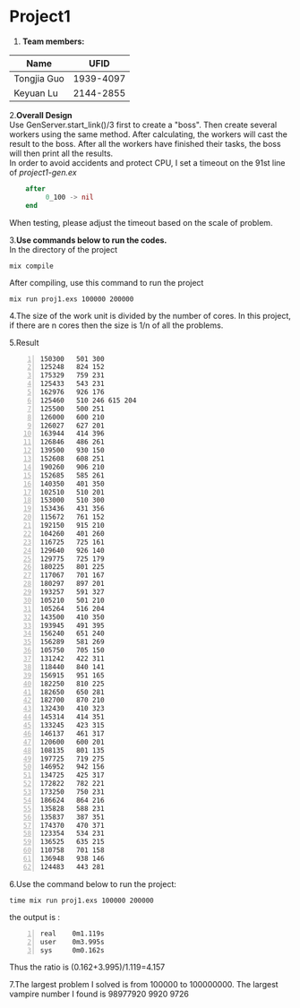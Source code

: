 # Project1

1. **Team members:**

Name | UFID
---|---
Tongjia Guo | 1939-4097
Keyuan Lu | 2144-2855

2.**Overall Design**  
Use GenServer.start_link()/3 first to create a "boss". Then create several workers using the same method. After calculating, the workers will cast the result to the boss. After all the workers have finished their tasks, the boss will then print all the results.  
In order to avoid accidents and protect CPU, I set a timeout on the 91st line of *project1-gen.ex*

```elixir
    after
         0_100 -> nil
    end
```

When testing, please adjust the timeout based on the scale of problem.

3.**Use commands below to run the codes.**  
In the directory of the project

```command
mix compile
```

After compiling, use this command to run the project

```command
mix run proj1.exs 100000 200000
```

4.The size of the work unit is divided by the number of cores. In this project, if there are n cores then the size is 1/n of all the problems.

5.Result

```number
150300	 501 300
125248	 824 152
175329	 759 231
125433	 543 231
162976	 926 176
125460	 510 246 615 204
125500	 500 251
126000	 600 210
126027	 627 201
163944	 414 396
126846	 486 261
139500	 930 150
152608	 608 251
190260	 906 210
152685	 585 261
140350	 401 350
102510	 510 201
153000	 510 300
153436	 431 356
115672	 761 152
192150	 915 210
104260	 401 260
116725	 725 161
129640	 926 140
129775	 725 179
180225	 801 225
117067	 701 167
180297	 897 201
193257	 591 327
105210	 501 210
105264	 516 204
143500	 410 350
193945	 491 395
156240	 651 240
156289	 581 269
105750	 705 150
131242	 422 311
118440	 840 141
156915	 951 165
182250	 810 225
182650	 650 281
182700	 870 210
132430	 410 323
145314	 414 351
133245	 423 315
146137	 461 317
120600	 600 201
108135	 801 135
197725	 719 275
146952	 942 156
134725	 425 317
172822	 782 221
173250	 750 231
186624	 864 216
135828	 588 231
135837	 387 351
174370	 470 371
123354	 534 231
136525	 635 215
110758	 701 158
136948	 938 146
124483	 443 281
```

6.Use the command below to run the project:

```command
time mix run proj1.exs 100000 200000
```

the output is :

```number
real    0m1.119s
user    0m3.995s
sys     0m0.162s
```

Thus the ratio is (0.162+3.995)/1.119=4.157

7.The largest problem I solved is from 100000 to 100000000. The largest vampire number I found is 98977920  9920 9726


